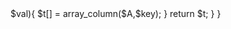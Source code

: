 <?php
class Solution {
    function transpose($A) {
        $t = [];
        foreach($A[0] as $key => $val){
            $t[] = array_column($A,$key);
        }
        return $t;
    }
}
